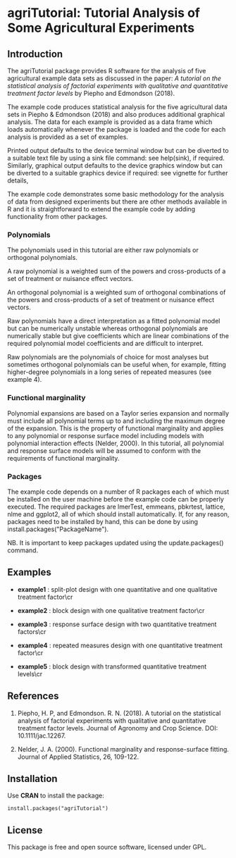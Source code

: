 # agriTutorial: Tutorial Analysis of Some Agricultural Experiments

## Introduction

The agriTutorial package provides R software for the analysis of five agricultural example data sets as discussed in the paper:
*A tutorial on the statistical analysis of factorial experiments with qualitative and quantitative treatment factor levels* by Piepho and Edmondson (2018).
 
The example code produces statistical analysis for the five agricultural data sets in Piepho & Edmondson (2018) and also produces additional graphical analysis.
The data for each example is provided as a data frame which loads automatically whenever the package is loaded and the code for each analysis is provided as a set of examples.

Printed output defaults to the device terminal window but can be diverted to a suitable text file by using a sink file command: see help(sink), if required. Similarly, graphical output defaults
to the device graphics window but can be diverted to a suitable graphics device if required:
see vignette for further details,

The example code demonstrates some basic methodology for the analysis of data from designed experiments but there are other methods available in R and it is straightforward to extend the example code by adding functionality from other packages. 

### Polynomials

The polynomials used in this tutorial are either raw polynomials or orthogonal polynomials.

A raw polynomial is a weighted sum of the powers and cross-products
of a set of treatment or nuisance effect vectors.

An orthogonal polynomial is a weighted sum of orthogonal combinations of the powers and cross-products
of a set of treatment or nuisance effect vectors.

Raw polynomials have a direct interpretation as a fitted polynomial model but can be numerically unstable whereas orthogonal polynomials are numerically stable but give coefficients which are linear combinations of the required polynomial model coefficients and are difficult to interpret.

Raw polynomials are the polynomials of choice for most analyses but sometimes orthogonal polynomials can be useful when, for example, fitting higher-degree polynomials in a long series of repeated measures (see example 4).

### Functional marginality

Polynomial expansions are based on a Taylor series expansion and normally must include all polynomial terms up to and including the maximum degree of the expansion.
This is the property of functional marginality and applies to any polynomial or response surface model including models with polynomial interaction effects (Nelder, 2000). In this tutorial,
all polynomial and response surface models will be assumed to conform with the requirements of functional marginality.

### Packages

The example code depends on a number of R packages each of which must be installed on the user machine before the example code can be properly executed. The required packages are lmerTest, emmeans, pbkrtest, lattice, nlme and ggplot2, all of which should install automatically. If, for any reason, packages need to be installed by hand, this can be done by using install.packages("PackageName").

NB. It is important to keep packages updated using the update.packages() command.

## Examples

* **example1** : split-plot design with one quantitative and one qualitative treatment factor\cr

* **example2** : block design with one qualitative treatment factor\cr 

* **example3** : response surface design with two quantitative treatment factors\cr

* **example4** : repeated measures design with one quantitative treatment factor\cr

* **example5** : block design with transformed quantitative treatment levels\cr


## References
1. Piepho, H. P, and Edmondson. R. N. (2018). A tutorial on the statistical analysis of factorial experiments with qualitative and quantitative treatment factor levels. Journal of Agronomy and Crop Science. DOI: 10.1111/jac.12267.


2. Nelder, J. A. (2000). Functional marginality and response-surface fitting. Journal of Applied Statistics, 26, 109-122.



## Installation
Use **CRAN** to install the package:

```{r}
install.packages("agriTutorial")
```

## License
This package is free and open source software, licensed under GPL.
